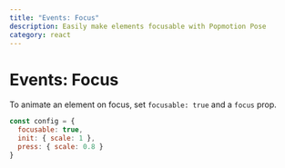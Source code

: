 ```yaml
---
title: "Events: Focus"
description: Easily make elements focusable with Popmotion Pose
category: react
---
```


# Events: Focus

To animate an element on focus, set `focusable: true` and a `focus` prop.

```javascript
const config = {
  focusable: true,
  init: { scale: 1 },
  press: { scale: 0.8 }
}
```

<CodeSandbox id="31n86p0jw6" />
